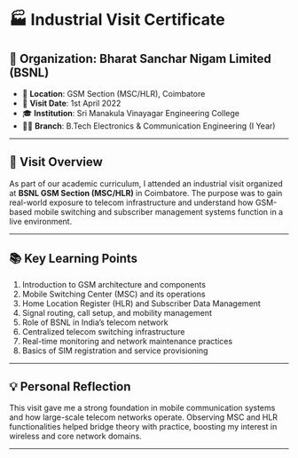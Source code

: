 # 🏭 Industrial Visit Certificate

## 🏢 Organization: **Bharat Sanchar Nigam Limited (BSNL)**  
- 📍 **Location**: GSM Section (MSC/HLR), Coimbatore  
- 📅 **Visit Date**: 1st April 2022  
- 🎓 **Institution**: Sri Manakula Vinayagar Engineering College  
- 🧑‍🎓 **Branch**: B.Tech Electronics & Communication Engineering (I Year)

---

## 🧠 Visit Overview

As part of our academic curriculum, I attended an industrial visit organized at **BSNL GSM Section (MSC/HLR)** in Coimbatore. The purpose was to gain real-world exposure to telecom infrastructure and understand how GSM-based mobile switching and subscriber management systems function in a live environment.

---

## 📚 Key Learning Points

1. Introduction to GSM architecture and components  
2. Mobile Switching Center (MSC) and its operations  
3. Home Location Register (HLR) and Subscriber Data Management  
4. Signal routing, call setup, and mobility management  
5. Role of BSNL in India’s telecom network  
6. Centralized telecom switching infrastructure  
7. Real-time monitoring and network maintenance practices  
8. Basics of SIM registration and service provisioning  

---

## 💡 Personal Reflection

This visit gave me a strong foundation in mobile communication systems and how large-scale telecom networks operate. Observing MSC and HLR functionalities helped bridge theory with practice, boosting my interest in wireless and core network domains.

---
